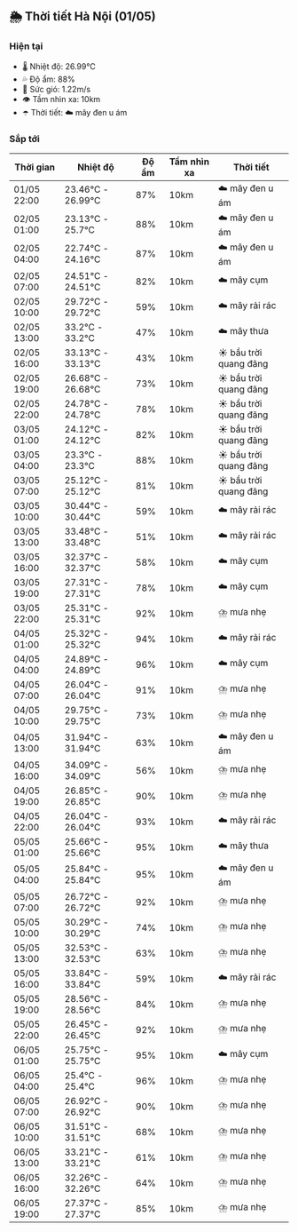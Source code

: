 ## 🌦️ Thời tiết Hà Nội (01/05)

### Hiện tại

- 🌡️ Nhiệt độ: 26.99℃
- 💦 Độ ẩm: 88%
- 💨 Sức gió: 1.22m/s
- 👁️ Tầm nhìn xa: 10km
- ☂️ Thời tiết: ☁️ mây đen u ám

### Sắp tới

| Thời gian | Nhiệt độ | Độ ẩm | Tầm nhìn xa | Thời tiết |
| --- | --- | --- | --- | --- |
| 01/05 22:00 | 23.46℃ - 26.99℃ | 87% | 10km | ☁️ mây đen u ám |
| 02/05 01:00 | 23.13℃ - 25.7℃ | 88% | 10km | ☁️ mây đen u ám |
| 02/05 04:00 | 22.74℃ - 24.16℃ | 87% | 10km | ☁️ mây đen u ám |
| 02/05 07:00 | 24.51℃ - 24.51℃ | 82% | 10km | ☁️ mây cụm |
| 02/05 10:00 | 29.72℃ - 29.72℃ | 59% | 10km | ☁️ mây rải rác |
| 02/05 13:00 | 33.2℃ - 33.2℃ | 47% | 10km | ☁️ mây thưa |
| 02/05 16:00 | 33.13℃ - 33.13℃ | 43% | 10km | ☀️ bầu trời quang đãng |
| 02/05 19:00 | 26.68℃ - 26.68℃ | 73% | 10km | ☀️ bầu trời quang đãng |
| 02/05 22:00 | 24.78℃ - 24.78℃ | 78% | 10km | ☀️ bầu trời quang đãng |
| 03/05 01:00 | 24.12℃ - 24.12℃ | 82% | 10km | ☀️ bầu trời quang đãng |
| 03/05 04:00 | 23.3℃ - 23.3℃ | 88% | 10km | ☀️ bầu trời quang đãng |
| 03/05 07:00 | 25.12℃ - 25.12℃ | 81% | 10km | ☀️ bầu trời quang đãng |
| 03/05 10:00 | 30.44℃ - 30.44℃ | 59% | 10km | ☁️ mây rải rác |
| 03/05 13:00 | 33.48℃ - 33.48℃ | 51% | 10km | ☁️ mây rải rác |
| 03/05 16:00 | 32.37℃ - 32.37℃ | 58% | 10km | ☁️ mây cụm |
| 03/05 19:00 | 27.31℃ - 27.31℃ | 78% | 10km | ☁️ mây cụm |
| 03/05 22:00 | 25.31℃ - 25.31℃ | 92% | 10km | ⛈️ mưa nhẹ |
| 04/05 01:00 | 25.32℃ - 25.32℃ | 94% | 10km | ☁️ mây rải rác |
| 04/05 04:00 | 24.89℃ - 24.89℃ | 96% | 10km | ☁️ mây cụm |
| 04/05 07:00 | 26.04℃ - 26.04℃ | 91% | 10km | ⛈️ mưa nhẹ |
| 04/05 10:00 | 29.75℃ - 29.75℃ | 73% | 10km | ⛈️ mưa nhẹ |
| 04/05 13:00 | 31.94℃ - 31.94℃ | 63% | 10km | ☁️ mây đen u ám |
| 04/05 16:00 | 34.09℃ - 34.09℃ | 56% | 10km | ⛈️ mưa nhẹ |
| 04/05 19:00 | 26.85℃ - 26.85℃ | 90% | 10km | ⛈️ mưa nhẹ |
| 04/05 22:00 | 26.04℃ - 26.04℃ | 93% | 10km | ☁️ mây rải rác |
| 05/05 01:00 | 25.66℃ - 25.66℃ | 95% | 10km | ☁️ mây thưa |
| 05/05 04:00 | 25.84℃ - 25.84℃ | 95% | 10km | ☁️ mây đen u ám |
| 05/05 07:00 | 26.72℃ - 26.72℃ | 92% | 10km | ⛈️ mưa nhẹ |
| 05/05 10:00 | 30.29℃ - 30.29℃ | 74% | 10km | ⛈️ mưa nhẹ |
| 05/05 13:00 | 32.53℃ - 32.53℃ | 63% | 10km | ⛈️ mưa nhẹ |
| 05/05 16:00 | 33.84℃ - 33.84℃ | 59% | 10km | ☁️ mây rải rác |
| 05/05 19:00 | 28.56℃ - 28.56℃ | 84% | 10km | ⛈️ mưa nhẹ |
| 05/05 22:00 | 26.45℃ - 26.45℃ | 92% | 10km | ⛈️ mưa nhẹ |
| 06/05 01:00 | 25.75℃ - 25.75℃ | 95% | 10km | ☁️ mây cụm |
| 06/05 04:00 | 25.4℃ - 25.4℃ | 96% | 10km | ⛈️ mưa nhẹ |
| 06/05 07:00 | 26.92℃ - 26.92℃ | 90% | 10km | ⛈️ mưa nhẹ |
| 06/05 10:00 | 31.51℃ - 31.51℃ | 68% | 10km | ⛈️ mưa nhẹ |
| 06/05 13:00 | 33.21℃ - 33.21℃ | 61% | 10km | ⛈️ mưa nhẹ |
| 06/05 16:00 | 32.26℃ - 32.26℃ | 64% | 10km | ⛈️ mưa nhẹ |
| 06/05 19:00 | 27.37℃ - 27.37℃ | 85% | 10km | ⛈️ mưa nhẹ |
